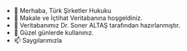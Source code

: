 - 👋 Merhaba, Türk Şirketler Hukuku
- 👀 Makale ve İçtihat Veritabanına hoşgeldiniz.
- 🌱 Veritabanımız Dr. Soner ALTAŞ tarafından hazırlanmıştır.
- 💞️ Güzel günlerde kullanınız.
- 📫 Saygılarımızla

<!---
soneraltas/soneraltas is a ✨ special ✨ repository because its `README.md` (this file) appears on your GitHub profile.
You can click the Preview link to take a look at your changes.
--->
